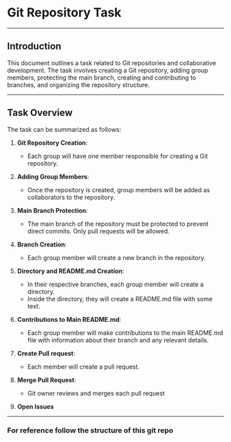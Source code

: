 # Git Repository Task

---

## Introduction

This document outlines a task related to Git repositories and collaborative development. The task involves creating a Git repository, adding group members, protecting the main branch, creating and contributing to branches, and organizing the repository structure.

---

## Task Overview

The task can be summarized as follows:

1. **Git Repository Creation**:
   - Each group will have one member responsible for creating a Git repository.

2. **Adding Group Members**:
   - Once the repository is created, group members will be added as collaborators to the repository.

3. **Main Branch Protection**:
   - The main branch of the repository must be protected to prevent direct commits. Only pull requests will be allowed.

4. **Branch Creation**:
   - Each group member will create a new branch in the repository.

5. **Directory and README.md Creation**:
   - In their respective branches, each group member will create a directory.
   - Inside the directory, they will create a README.md file with some text.

6. **Contributions to Main README.md**:
   - Each group member will make contributions to the main README.md file with information about their branch and any relevant details.

7. **Create Pull request**:
   - Each member will create a pull request.
  
8. **Merge Pull Request**:
   - Git owner reviews and merges each pull request

9. **Open Issues**

---

### For reference follow the structure of this git repo
